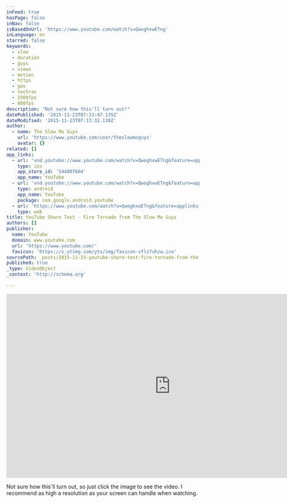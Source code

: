 ```yaml
---
inFeed: true
hasPage: false
inNav: false
isBasedOnUrl: 'https://www.youtube.com/watch?v=QwoghxwETng'
inLanguage: en
starred: false
keywords:
  - slow
  - duration
  - guys
  - views
  - motion
  - https
  - gav
  - techrax
  - 2500fps
  - 000fps
description: "Not sure how this'll turn out!"
datePublished: '2015-11-23T07:13:47.135Z'
dateModified: '2015-11-23T07:13:32.130Z'
author:
  - name: The Slow Mo Guys
    url: 'https://www.youtube.com/user/theslowmoguys'
    avatar: {}
related: []
app_links:
  - url: 'vnd.youtube://www.youtube.com/watch?v=QwoghxwETng&feature=applinks'
    type: ios
    app_store_id: '544007664'
    app_name: YouTube
  - url: 'vnd.youtube://www.youtube.com/watch?v=QwoghxwETng&feature=applinks'
    type: android
    app_name: YouTube
    package: com.google.android.youtube
  - url: 'https://www.youtube.com/watch?v=QwoghxwETng&feature=applinks'
    type: web
title: YouTube Share Test - Fire Tornado from The Slow Mo Guys
authors: []
publisher:
  name: YouTube
  domain: www.youtube.com
  url: 'https://www.youtube.com/'
  favicon: 'https://s.ytimg.com/yts/img/favicon-vflz7uhzw.ico'
sourcePath: _posts/2015-11-23-youtube-share-test-fire-tornado-from-the-slow-mo-guys.md
published: true
_type: VideoObject
_context: 'http://schema.org'

---
```

<iframe src="https://cdn.embedly.com/widgets/media.html?src=https%3A%2F%2Fwww.youtube.com%2Fembed%2FQwoghxwETng%3Ffeature%3Doembed&amp;url=https%3A%2F%2Fwww.youtube.com%2Fwatch%3Fv%3DQwoghxwETng&amp;image=https%3A%2F%2Fi.ytimg.com%2Fvi%2FQwoghxwETng%2Fhqdefault.jpg&amp;key=b7d04c9b404c499eba89ee7072e1c4f7&amp;type=text%2Fhtml&amp;schema=youtube" width="854" height="480" scrolling="no" frameborder="0" allowfullscreen="allowfullscreen" style=""></iframe>

Not sure how this'll turn out, so just click the image to see the video. I recommend as high a resolution as your screen can handle when watching.